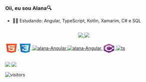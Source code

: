 ### Oii, eu sou Alana🔍

<!--
**aamekst/aamekst** is a ✨ _special_ ✨ repository because its `README.md` (this file) appears on your GitHub profile.

Here are some ideas to get you started:

- 🔭 I’m currently working on ...
- 🌱 Estudando: SQL, Xamarim e C#
- 👯 I’m looking to collaborate on ...
- 🤔 I’m looking for help with ...
- 💬 Ask me about ...
- 📫 How to reach me: ...
- 😄 Pronouns: ...
- ⚡ Fun fact: ...
windons . emoji
-->
 - 👩‍💻 Estudando: Angular, TypeScript, Kotlin, Xamarim, C# e SQL

##

<div align="center">
<a href="https://github.com/aamekst">
 <img height="180em" src="https://github-readme-stats.vercel.app/api?username=aamekst&show_icons=true&theme=dracula&include_all_commits=true&count_private=true&hide_border=false&text_color=fff&title_color=CE96FF&icon_color=64BAAA&bg_color=0D1117&theme=graywhite"/>
 <img height="180em" src="https://github-readme-stats.vercel.app/api/top-langs/?username=aamekst&layout=count& &langs_count=5&text_color=fff&title_color=CE96FF&icon_color=582B9C&bg_color=0D1117&theme=back&hide_title=true"/>
 </div>
 
 <div style="display: inline_block"><br>
  <img align="center" alt="Rafa-HTML" height="30" width="40" src="https://raw.githubusercontent.com/devicons/devicon/master/icons/html5/html5-original.svg">
  <img align="center" alt="Rafa-CSS" height="30" width="40" src="https://raw.githubusercontent.com/devicons/devicon/master/icons/css3/css3-original.svg">
  <img align="center" alt="alana-Angular" height="30" width="40" src="https://cdn.jsdelivr.net/gh/devicons/devicon/icons/angularjs/angularjs-original.svg">   
  <img align="center" alt="alana-Angular" height="30" width="40" src="https://cdn.jsdelivr.net/gh/devicons/devicon/icons/android/android-plain.svg">
  <img align="center" alt="Rafa-Csharp" height="30" width="40" src="https://raw.githubusercontent.com/devicons/devicon/master/icons/csharp/csharp-original.svg">
  <img align="center" alt="ts" height="30" width="40"src="https://cdn.jsdelivr.net/gh/devicons/devicon/icons/typescript/typescript-plain.svg" />
          

</div>
 
 ##
 
 <div> 
  <a href="https://instagram.com/aamkst" target="_blank"><img src="https://img.shields.io/badge/-Instagram-%23E4405F?style=for-the-badge&logo=instagram&logoColor=white" target="_blank"></a>
 <!-- <a href = "mailto:contatorafaballerini@gmail.com"><img src="https://img.shields.io/badge/-Gmail-%23333?style=for-the-badge&logo=gmail&logoColor=white" target="_blank"></a>-->
  <a href="https://www.linkedin.com/in/alana-sato-b44829210" target="_blank"><img src="https://img.shields.io/badge/-LinkedIn-%230077B5?style=for-the-badge&logo=linkedin&logoColor=white" target="_blank"></a>
  
 
</div>
 
 ![visitors](https://visitor-badge.glitch.me/badge?page_id=aamekst)

